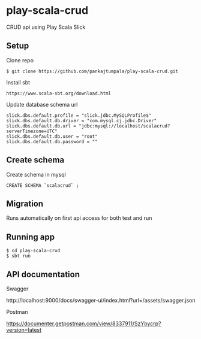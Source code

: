 # play-scala-crud
CRUD api using Play Scala Slick

## Setup
Clone repo 

```
$ git clone https://github.com/pankajtumpala/play-scala-crud.git
```

Install sbt

```https://www.scala-sbt.org/download.html```

Update database schema url

```
slick.dbs.default.profile = "slick.jdbc.MySQLProfile$"
slick.dbs.default.db.driver = "com.mysql.cj.jdbc.Driver"
slick.dbs.default.db.url = "jdbc:mysql://localhost/scalacrud?serverTimezone=UTC"
slick.dbs.default.db.user = "root"
slick.dbs.default.db.password = ""
```

## Create schema
Create schema in mysql

```CREATE SCHEMA `scalacrud` ;```

## Migration
Runs automatically on first api access for both test and run

## Running app

```
$ cd play-scala-crud
$ sbt run
```



## API documentation
Swagger

http://localhost:9000/docs/swagger-ui/index.html?url=/assets/swagger.json

Postman

https://documenter.getpostman.com/view/8337911/SzYbycrp?version=latest


